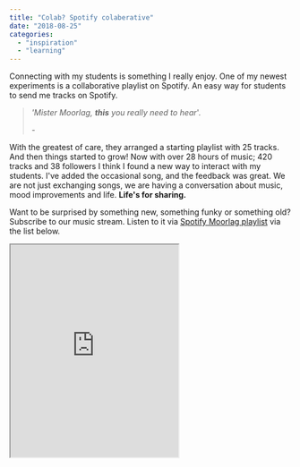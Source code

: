 ```yaml
---
title: "Colab? Spotify colaberative​"
date: "2018-08-25"
categories: 
  - "inspiration"
  - "learning"
---
```


Connecting with my students is something I really enjoy. One of my newest experiments is a collaborative playlist on Spotify. An easy way for students to send me tracks on Spotify.

> _'Mister Moorlag, **this** you really need_ _to hear_'.
> 
> \-

With the greatest of care, they arranged a starting playlist with 25 tracks. And then things started to grow! Now with over 28 hours of music; 420 tracks and 38 followers I think I found a new way to interact with my students. I've added the occasional song, and the feedback was great. We are not just exchanging songs, we are having a conversation about music, mood improvements and life. **Life's for sharing.**

Want to be surprised by something new, something funky or something old? Subscribe to our music stream. Listen to it via [Spotify Moorlag playlist](https://open.spotify.com/user/moorlag/playlist/7HzL8gWZr8WiKmXdWit2N0?si=H9dGtgy2QYqFVH-8UQAlAQ) via the list below.

<iframe src="https://open.spotify.com/embed/user/moorlag/playlist/7HzL8gWZr8WiKmXdWit2N0" width="300" height="380"></iframe>
